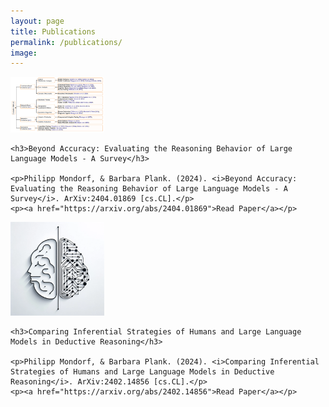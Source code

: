 ```yaml
---
layout: page
title: Publications
permalink: /publications/
image:
---
```


<div class="publication-entry">

  <!-- Image -->
  <a href="{{ site.baseurl }}/assets/img/projects/beyond_accuracy_survey/evaluation_methods.png" target="_blank">
    <img src="../assets/img/projects/beyond_accuracy_survey/evaluation_methods.png" alt="Storyflow" style="width: 150px; height: 89px; margin-right: 20px;">
  </a>

  <!-- Text Info -->
  <div class="publication-info">

    <h3>Beyond Accuracy: Evaluating the Reasoning Behavior of Large Language Models - A Survey</h3>

    <p>Philipp Mondorf, & Barbara Plank. (2024). <i>Beyond Accuracy: Evaluating the Reasoning Behavior of Large Language Models - A Survey</i>. ArXiv:2404.01869 [cs.CL].</p> 
    <p><a href="https://arxiv.org/abs/2404.01869">Read Paper</a></p>

  </div>

</div>

<div class="publication-entry">

  <!-- Image -->
  <a href="{{ site.baseurl }}/assets/img/projects/comparing_inf_strategies/comparing_inf_strategies.webp" target="_blank">
    <img src="../assets/img/projects/comparing_inf_strategies/comparing_inf_strategies.webp" alt="Storyflow" style="width: 150px; height: 150px; margin-right: 20px;">
  </a>

  <!-- Text Info -->
  <div class="publication-info">

    <h3>Comparing Inferential Strategies of Humans and Large Language Models in Deductive Reasoning</h3>

    <p>Philipp Mondorf, & Barbara Plank. (2024). <i>Comparing Inferential Strategies of Humans and Large Language Models in Deductive Reasoning</i>. ArXiv:2402.14856 [cs.CL].</p> 
    <p><a href="https://arxiv.org/abs/2402.14856">Read Paper</a></p>

  </div>

</div>

